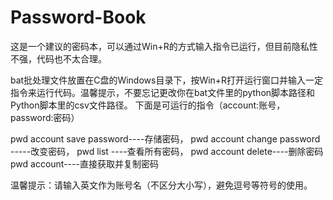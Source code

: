 # Password-Book
这是一个建议的密码本，可以通过Win+R的方式输入指令已运行，但目前隐私性不强，代码也不太合理。

bat批处理文件放置在C盘的Windows目录下，按Win+R打开运行窗口并输入一定指令来运行代码。温馨提示，不要忘记更改你在bat文件里的python脚本路径和Python脚本里的csv文件路径。
下面是可运行的指令（account:账号，password:密码）

pwd account save password----存储密码，
pwd account change password -----改变密码，
pwd list ----查看所有密码，
pwd account delete----删除密码
pwd account----直接获取并复制密码

温馨提示：请输入英文作为账号名（不区分大小写），避免逗号等符号的使用。
